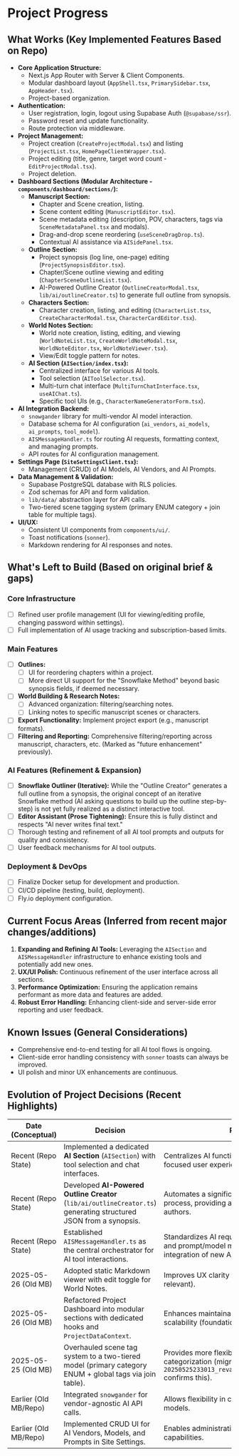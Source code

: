 # Project Progress

## What Works (Key Implemented Features Based on Repo)

- **Core Application Structure:**
  - Next.js App Router with Server & Client Components.
  - Modular dashboard layout (`AppShell.tsx`, `PrimarySidebar.tsx`, `AppHeader.tsx`).
  - Project-based organization.
- **Authentication:**
  - User registration, login, logout using Supabase Auth (`@supabase/ssr`).
  - Password reset and update functionality.
  - Route protection via middleware.
- **Project Management:**
  - Project creation (`CreateProjectModal.tsx`) and listing (`ProjectList.tsx`, `HomePageClientWrapper.tsx`).
  - Project editing (title, genre, target word count - `EditProjectModal.tsx`).
  - Project deletion.
- **Dashboard Sections (Modular Architecture - `components/dashboard/sections/`):**
  - **Manuscript Section:**
    - Chapter and Scene creation, listing.
    - Scene content editing (`ManuscriptEditor.tsx`).
    - Scene metadata editing (description, POV, characters, tags via `SceneMetadataPanel.tsx` and modals).
    - Drag-and-drop scene reordering (`useSceneDragDrop.ts`).
    - Contextual AI assistance via `AISidePanel.tsx`.
  - **Outline Section:**
    - Project synopsis (log line, one-page) editing (`ProjectSynopsisEditor.tsx`).
    - Chapter/Scene outline viewing and editing (`ChapterSceneOutlineList.tsx`).
    - AI-Powered Outline Creator (`OutlineCreatorModal.tsx`, `lib/ai/outlineCreator.ts`) to generate full outline from synopsis.
  - **Characters Section:**
    - Character creation, listing, and editing (`CharacterList.tsx`, `CreateCharacterModal.tsx`, `CharacterCardEditor.tsx`).
  - **World Notes Section:**
    - World note creation, listing, editing, and viewing (`WorldNoteList.tsx`, `CreateWorldNoteModal.tsx`, `WorldNoteEditor.tsx`, `WorldNoteViewer.tsx`).
    - View/Edit toggle pattern for notes.
  - **AI Section (`AISection/index.tsx`):**
    - Centralized interface for various AI tools.
    - Tool selection (`AIToolSelector.tsx`).
    - Multi-turn chat interface (`MultiTurnChatInterface.tsx`, `useAIChat.ts`).
    - Specific tool UIs (e.g., `CharacterNameGeneratorForm.tsx`).
- **AI Integration Backend:**
  - `snowgander` library for multi-vendor AI model interaction.
  - Database schema for AI configuration (`ai_vendors`, `ai_models`, `ai_prompts`, `tool_model`).
  - `AISMessageHandler.ts` for routing AI requests, formatting context, and managing prompts.
  - API routes for AI configuration management.
- **Settings Page (`SiteSettingsClient.tsx`):**
  - Management (CRUD) of AI Models, AI Vendors, and AI Prompts.
- **Data Management & Validation:**
  - Supabase PostgreSQL database with RLS policies.
  - Zod schemas for API and form validation.
  - `lib/data/` abstraction layer for API calls.
  - Two-tiered scene tagging system (primary ENUM category + join table for multiple tags).
- **UI/UX:**
  - Consistent UI components from `components/ui/`.
  - Toast notifications (`sonner`).
  - Markdown rendering for AI responses and notes.

## What's Left to Build (Based on original brief & gaps)

### Core Infrastructure

- [ ] Refined user profile management (UI for viewing/editing profile, changing password within settings).
- [ ] Full implementation of AI usage tracking and subscription-based limits.

### Main Features

- [ ] **Outlines:**
  - [ ] UI for reordering chapters within a project.
  - [ ] More direct UI support for the "Snowflake Method" beyond basic synopsis fields, if deemed necessary.
- [ ] **World Building & Research Notes:**
  - [ ] Advanced organization: filtering/searching notes.
  - [ ] Linking notes to specific manuscript scenes or characters.
- [ ] **Export Functionality:** Implement project export (e.g., manuscript formats).
- [ ] **Filtering and Reporting:** Comprehensive filtering/reporting across manuscript, characters, etc. (Marked as "future enhancement" previously).

### AI Features (Refinement & Expansion)

- [ ] **Snowflake Outliner (Iterative):** While the "Outline Creator" generates a full outline from a synopsis, the original concept of an iterative Snowflake method (AI asking questions to build up the outline step-by-step) is not yet fully realized as a distinct interactive tool.
- [ ] **Editor Assistant (Prose Tightening):** Ensure this is fully distinct and respects "AI never writes final text."
- [ ] Thorough testing and refinement of all AI tool prompts and outputs for quality and consistency.
- [ ] User feedback mechanisms for AI tool outputs.

### Deployment & DevOps

- [ ] Finalize Docker setup for development and production.
- [ ] CI/CD pipeline (testing, build, deployment).
- [ ] Fly.io deployment configuration.

## Current Focus Areas (Inferred from recent major changes/additions)

1.  **Expanding and Refining AI Tools:** Leveraging the `AISection` and `AISMessageHandler` infrastructure to enhance existing tools and potentially add new ones.
2.  **UX/UI Polish:** Continuous refinement of the user interface across all sections.
3.  **Performance Optimization:** Ensuring the application remains performant as more data and features are added.
4.  **Robust Error Handling:** Enhancing client-side and server-side error reporting and user feedback.

## Known Issues (General Considerations)

- Comprehensive end-to-end testing for all AI tool flows is ongoing.
- Client-side error handling consistency with `sonner` toasts can always be improved.
- UI polish and minor UX enhancements are continuous.

## Evolution of Project Decisions (Recent Highlights)

| Date (Conceptual)     | Decision                                                                                                          | Rationale                                                                                                                            |
| --------------------- | ----------------------------------------------------------------------------------------------------------------- | ------------------------------------------------------------------------------------------------------------------------------------ |
| Recent (Repo State)   | Implemented a dedicated **AI Section** (`AISection`) with tool selection and chat interfaces.                     | Centralizes AI functionalities, providing a more focused user experience for AI-powered tasks.                                       |
| Recent (Repo State)   | Developed **AI-Powered Outline Creator** (`lib/ai/outlineCreator.ts`) generating structured JSON from a synopsis. | Automates a significant part of the outlining process, providing a strong starting point for authors.                                |
| Recent (Repo State)   | Established `AISMessageHandler.ts` as the central orchestrator for AI tool interactions.                          | Standardizes AI requests, context formatting, and prompt/model management, simplifying the integration of new AI tools.              |
| 2025-05-26 (Old MB)   | Adopted static Markdown viewer with edit toggle for World Notes.                                                  | Improves UX clarity for note-like features (still relevant).                                                                         |
| 2025-05-26 (Old MB)   | Refactored Project Dashboard into modular sections with dedicated hooks and `ProjectDataContext`.                 | Enhances maintainability, testability, and scalability (foundational change evident in repo).                                        |
| 2025-05-25 (Old MB)   | Overhauled scene tag system to a two-tiered model (primary category ENUM + global tags via join table).           | Provides more flexible and organized scene categorization (migration `20250525233013_revamp_scene_tag_system_v2.sql` confirms this). |
| Earlier (Old MB/Repo) | Integrated `snowgander` for vendor-agnostic AI API calls.                                                         | Allows flexibility in choosing AI providers and models.                                                                              |
| Earlier (Old MB/Repo) | Implemented CRUD UI for AI Vendors, Models, and Prompts in Site Settings.                                         | Enables administrative configuration of AI capabilities.                                                                             |
